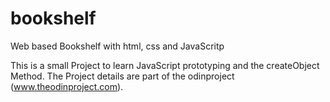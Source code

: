 # bookshelf
Web based Bookshelf with html, css and JavaScritp

This is a small Project to learn JavaScript prototyping and the createObject Method. The Project details are part of the odinproject (www.theodinproject.com).
